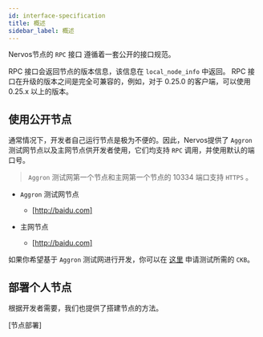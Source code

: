 ```yaml
---
id: interface-specification
title: 概述
sidebar_label: 概述
---
```


Nervos节点的 `RPC` 接口 遵循着一套公开的接口规范。

RPC 接口会返回节点的版本信息，该信息在 `local_node_info` 中返回。
RPC 接口在升级的版本之间是完全可兼容的，例如，对于 0.25.0 的客户端，可以使用 0.25.x 以上的版本。

## 使用公开节点

通常情况下，开发者自己运行节点是极为不便的。因此，Nervos提供了 `Aggron` 测试网节点以及主网节点供开发者使用，它们均支持 `RPC` 调用，并使用默认的端口号。

> `Aggron` 测试网第一个节点和主网第一个节点的 10334 端口支持  `HTTPS` 。

- `Aggron` 测试网节点
  - [http://baidu.com]

- 主网节点
  - [http://baidu.com]

如果你希望基于 `Aggron` 测试网进行开发，你可以在 [这里](https://faucet.nervos.org/) 申请测试所需的 `CKB`。

## 部署个人节点

根据开发者需要，我们也提供了搭建节点的方法。

[节点部署]